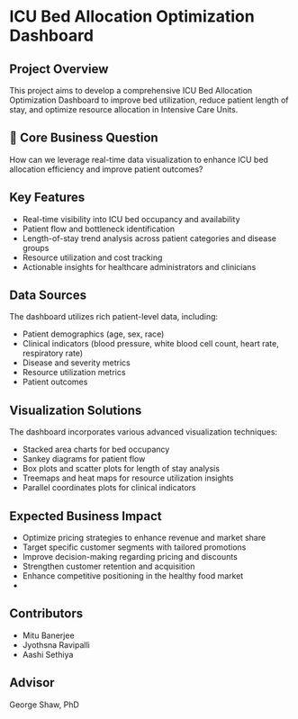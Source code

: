 # ICU Bed Allocation Optimization Dashboard

## Project Overview

This project aims to develop a comprehensive ICU Bed Allocation Optimization Dashboard to improve bed utilization, reduce patient length of stay, and optimize resource allocation in Intensive Care Units.

## 🎯 Core Business Question

How can we leverage real-time data visualization to enhance ICU bed allocation efficiency and improve patient outcomes?

## Key Features

- Real-time visibility into ICU bed occupancy and availability
- Patient flow and bottleneck identification
- Length-of-stay trend analysis across patient categories and disease groups
- Resource utilization and cost tracking
- Actionable insights for healthcare administrators and clinicians

## Data Sources

The dashboard utilizes rich patient-level data, including:

- Patient demographics (age, sex, race)
- Clinical indicators (blood pressure, white blood cell count, heart rate, respiratory rate)
- Disease and severity metrics
- Resource utilization metrics
- Patient outcomes

## Visualization Solutions

The dashboard incorporates various advanced visualization techniques:

- Stacked area charts for bed occupancy
- Sankey diagrams for patient flow
- Box plots and scatter plots for length of stay analysis
- Treemaps and heat maps for resource utilization insights
- Parallel coordinates plots for clinical indicators

## Expected Business Impact

- Optimize pricing strategies to enhance revenue and market share
- Target specific customer segments with tailored promotions
- Improve decision-making regarding pricing and discounts
- Strengthen customer retention and acquisition
- Enhance competitive positioning in the healthy food market
- 

## Contributors

- Mitu Banerjee
- Jyothsna Ravipalli
- Aashi Sethiya

## Advisor

George Shaw, PhD
